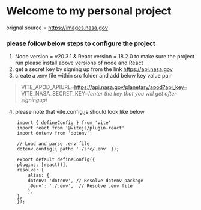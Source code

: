 # Welcome to my personal project 

orignal source = https://images.nasa.gov

### please follow below steps to configure the project

1. Node version = v20.3.1 & React version = 18.2.0 to make sure the project run please install above versions of node and React
2. get a secret key by signing up from the link https://api.nasa.gov
3. create a .env file within src folder and add below key value pair

 >VITE_APOD_APIURL=https://api.nasa.gov/planetary/apod?api_key=
 >VITE_NASA_SECRET_KEY=/*enter the key that you will get after signingup*/

4. please note that vite.config.js should look like below

```
    import { defineConfig } from 'vite'
    import react from '@vitejs/plugin-react'
    import dotenv from 'dotenv';

    // Load and parse .env file
    dotenv.config({ path: './src/.env' });

    export default defineConfig({
    plugins: [react()],
    resolve: {
        alias: {
        dotenv: 'dotenv', // Resolve dotenv package
        '@env': './.env',  // Resolve .env file
        },
    },
    });
```
